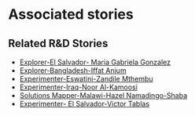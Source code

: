 # Associated stories

<!-- !!DO NOT REMOVE!! start autogenerated hyperlinks -->
## Related R&D Stories
- [Explorer\-El Salvador\- Maria Gabriela Gonzalez](/stories/?doc=Explorers_SLV)
- [Explorer\-Bangladesh\-Iffat Anjum](/stories/?doc=Explorers_BGD)
- [Experimenter\-Eswatini\-Zandile Mthembu](/stories/?doc=Experimenter_SWZ)
- [Experimenter\-Iraq\-Noor Al\-Kamoosi](/stories/?doc=Experimenters_IRQ)
- [Solutions Mapper\-Malawi\-Hazel Namadingo\-Shaba](/stories/?doc=SolutionMappers_MWI)
- [Experimenter\- El Salvador\-Victor Tablas](/stories/?doc=Experimenters_SLV)
<!-- !!DO NOT REMOVE!! end autogenerated hyperlinks -->